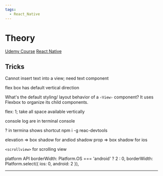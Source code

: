 ```yaml
---
tags:
  - React_Native
---
```


# Theory

[Udemy Course](https://github.com/academind/react-native-practical-guide-code)
[React Native](https://reactnative.dev/)

## Tricks

Cannot insert text into a view; need text component

flex box has default vertical direction

What's the default styling/ layout behavior of a `‹View›` component?
It uses Flexbox to organize its child components.

flex: 1; take all space available vertically

console log are in terminal console

? in termina shows shortcut
npm i -g reac-devtools

elevation => box shadow for andiod
shadow prop => box shadow for ios

`<scrollview>` for scrolling view

platform API
borderWidth: Platform.OS === 'android' ? 2 : 0,
borderWidth: Platform.select({ ios: 0, android: 2 }),

---
